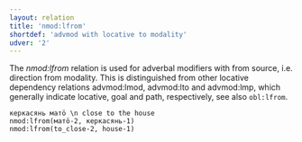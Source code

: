 ```yaml
---
layout: relation
title: 'nmod:lfrom'
shortdef: 'advmod with locative to modality'
udver: '2'
---
```


The _nmod:lfrom_ relation is used for adverbal modifiers with from source, i.e. direction from modality.
This is distinguished from other locative dependency relations advmod:lmod, advmod:lto and advmod:lmp,
which generally indicate locative, goal and path, respectively, see also `obl:lfrom`.

~~~ sdparse
керкасянь матӧ \n close to the house
nmod:lfrom(матӧ-2, керкасянь-1)
nmod:lfrom(to_close-2, house-1)

~~~

<!-- Interlanguage links updated So kvě 14 19:03:48 CEST 2022 -->
